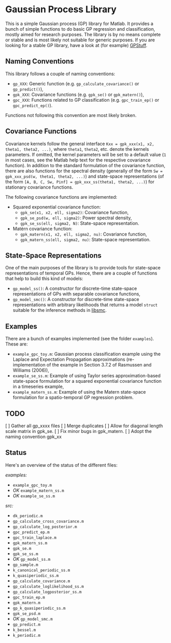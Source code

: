 Gaussian Process Library
========================
This is a simple Gaussian process (GP) library for Matlab. It provides a bunch of simple functions to do basic GP regression and classification, mostly aimed for research purposes. The library is by no means complete or stable and is most likely not suitable for generic purposes. If you are looking for a stable GP library, have a look at (for example) [GPStuff](http://research.cs.aalto.fi/pml/software/gpstuff/).


Naming Conventions
------------------
This library follows a couple of naming conventions:

* `gp_XXX`: Generic function (e.g. `gp_calculate_covariance()` or `gp_predict()`),
* `gpk_XXX`: Covariance functions (e.g. `gpk_se()` or `gpk_matern()`),
* `gpc_XXX`: Functions related to GP classification (e.g. `gpc_train_ep()` or `gpc_predict_ep()`).

Functions not following this convention are most likely broken.


Covariance Functions
--------------------
Covariance kernels follow the general interface `Kxx = gpk_xxx(x1, x2, theta1, theta2, ...)`, where `theta1`, `theta2`, etc. denote the kernels parameters. If omitted, the kernel parameters will be set to a default value (`1` in most cases, see the Matlab help text for the respective covariance function). In addition to the standard formulation of the covariance function, there are also functions for the spectral density (generally of the form `Sw = gpk_xxx_psd(w, theta1, theta2, ...)`) and state-space representations (of the form `[A, B, C, Sw, Pinf] = gpk_xxx_ss(theta1, theta2, ...)`) for stationary covariance functions.

The following covariance functions are implemented:

* Squared exponential covariance function:
    * `gpk_se(x1, x2, ell, sigma2)`: Covariance function,
    * `gpk_se_psd(w, ell, sigma2)`: Power spectral density,
    * `gpk_se_ss(ell, sigma2, N)`: State-space representation.
* Matérn covariance function:
    * `gpk_matern(x1, x2, ell, sigma2, nu)`: Covariance function,
    * `gpk_matern_ss(ell, sigma2, nu)`: State-space representation.


State-Space Representations
---------------------------
One of the main purposes of the library is to provide tools for state-space representations of temporal GPs. Hence, there are a couple of functions that help to build this kind of models:

* `gp_model_ss()`: A constructor for discrete-time state-space representations of GPs with separable covariance functions,
* `gp_model_smc()`: A constructor for discrete-time state-space representations with arbitrary likelihoods that returns a model `struct` suitable for the inference methods in [libsmc](https://github.com/rhostettler/libsmc).


Examples
--------
There are a bunch of examples implemented (see the folder `examples`). These are:

* `example_gpc_toy.m`: Gaussian process classification example using the Laplace and Expectation Propagation approximations (re-implementation of the example in Section 3.7.2 of Rasmussen and Williams (2006)),
* `example_se_ss.m`: Example of using Taylor series approximation-based state-space formulation for a squared exponential covariance function in a timeseries example,
* `example_matern_ss.m`: Example of using the Matern state-space formulation for a spatio-temporal GP regression problem.


TODO
----
[ ] Gather all gp_xxxx files
[ ] Merge duplicates
[ ] Allow for diagonal length scale matrix in gpk_se.
[ ] Fix minor bugs in gpk_matern.
[ ] Adopt the naming convention gpk_xx


Status
------
Here's an overview of the status of the different files:

*examples:*
* `example_gpc_toy.m`
* *OK* `example_matern_ss.m`
* *OK* `example_se_ss.m`

*src:*
* `dk_periodic.m`
* `gp_calculate_cross_covariance.m`
* `gp_calculate_log_posterior.m`
* `gpc_predict_ep.m`
* `gpc_train_laplace.m`
* `gpk_matern_ss.m`
* `gpk_se.m`
* `gpk_se_ss.m`
* *OK* `gp_model_ss.m`
* `gp_sample.m`
* `k_canonical_periodic_ss.m`
* `k_quasiperiodic_ss.m`
* `gp_calculate_covariance.m`
* `gp_calculate_loglikelihood_ss.m`
* `gp_calculate_logposterior_ss.m`
* `gpc_train_ep.m`
* `gpk_matern.m`
* `gp_k_quasiperiodic_ss.m`
* `gpk_se_psd.m`
* *OK* `gp_model_smc.m`
* `gp_predict.m`
* `k_bessel.m`
* `k_periodic.m`

